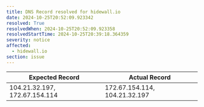 ```yaml
---
title: DNS Record resolved for hidewall.io
date: 2024-10-25T20:52:09.923342
resolved: True
resolvedWhen: 2024-10-25T20:52:09.923358
resolvedStartTime: 2024-10-25T20:39:18.364359
severity: notice
affected:
  - hidewall.io
section: issue
---
```


| Expected Record  | Actual Record  |
|------------------|----------------|
| 104.21.32.197, 172.67.154.114 | 172.67.154.114, 104.21.32.197 |
